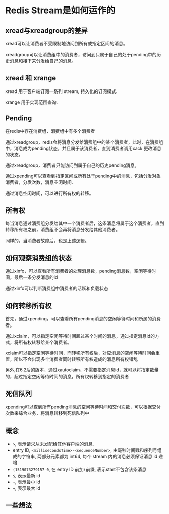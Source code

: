 # Redis Stream是如何运作的

## xread与xreadgroup的差异

xread可以让消费者不受限制地访问到所有或指定区间的消息。

xreadgroup可以让消费组中的消费者，访问到只属于自己的处于pending中的历史消息和接下来分发给自己的消息。

## xread 和 xrange

xread 用于客户端订阅一系列 stream, 持久化的订阅模式.

xrange 用于实现范围查询.

## Pending

在redis中存在消费组，消费组中有多个消费者

通过xreadgroup，redis会将消息分发给消费组中的某个消费者，此时，在消费组中，消息成为pending状态，并且属于该消费者，直到消费者调用xack 更改消息的状态。

通过xreadgroup，消费者只能访问到属于自己的历史pending消息。

通过xpending可以查看到指定区间或所有处于pending中的消息，包括分发对象消费者，分发次数，消息空闲时间.

通过消息空闲时间，可以进行所有权的转移。

## 所有权

每当消息通过消费组分发给其中一个消费者后，这条消息将属于这个消费者，直到转移所有权之前，消费组不会再将消息分发给其他消费者。

同样的，当消费者故障后，也是上述逻辑。

## 如何观察消费组的状态

通过xinfo，可以查看所有消费者的处理消息数，pending消息数，空闲等待时间，最后一条分发消息的id

通过xinfo可以判断消费组中消费者的活跃和负载状态

## 如何转移所有权

首先，通过xpending，可以查看所有pending消息的空闲等待时间和所属的消费者。

通过xclaim，可以指定空闲等待时间超过某个时间的消息，通过指定消息id的方式，将所有权转移给某个消费者。

xclaim可以指定空闲等待时间，而转移所有权后，对应消息的空闲等待时间会重置，所以不会出现多个消费者同时转移所有权造成的消息所有权错乱

另外,在6.2后的版本，通过xautoclaim，不需要指定消息id，就可以将指定数量的，超过指定空闲等待时间的消息，所有权转移到指定的消费者

## 死信队列

xpending可以查到所有pending消息的空闲等待时间和交付次数，可以根据交付次数来综合业务，将消息转移到死信队列中

## 概念

- `>`, 表示请求从未发配给其他客户端的消息.
- entry ID, `<millisecondsTime>-<sequenceNumber>`, 由毫秒时间戳和序列号组成的字符串, 两部分元素都为 int64, 每个 stream 内的消息必须保证消息 id 递增.
- `(1519073279157-0`, 在 entry ID 前加`(`前缀, 表示start不包含该条消息
- `$`, 表示最新 id
- `-`, 表示最小 id
- `+`, 表示最大 id

## 一些想法
